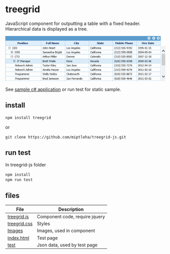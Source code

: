 # treegrid
JavaScript component for outputting a table with a fixed header. Hierarchical data is displayed as a tree.

![treegrid](demo.png)

See [sample c# application](https://github.com/miptleha/treegrid-core) or run test for static sample.

## install
```
npm install treegrid
```

or

```
git clone https://github.com/miptleha/treegrid-js.git
```

## run test
In treegrid-js folder
```
npm install
npm run test
```

## files
 File | Description
 --- | --- 
 [treegrid.js](src/treegrid.js) | Component code, require jquery
 [treegrid.css](src/treegrid.css) | Styles
 [Images](src/Images) | Images, used in component
 [index.html](index.html) | Test page
 [test](test) | Json data, used by test page
